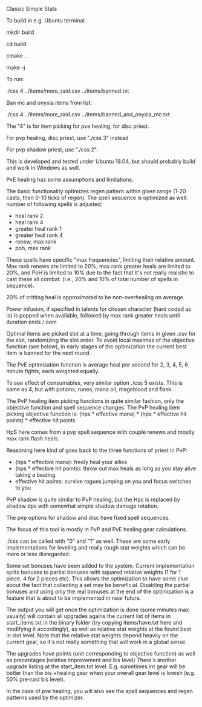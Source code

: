 Classic Simple Stats

To build in e.g. Ubuntu terminal:

mkdir build

cd build

cmake ..

make -j

To run:

./css 4 ../items/more_raid.csv ../items/banned.txt

Ban mc and onyxia items from list:

./css 4 ../items/more_raid.csv ../items/banned_and_onyxia_mc.txt

The "4" is for item picking for pve healing, for disc priest.

For pvp healing, disc priest, use "./css 3" instead

For pvp shadow priest, use "./css 2".


This is developed and tested under Ubuntu 18.04, but should probably build and work in Windows as well.



PvE healing has some assumptions and limitations.

The basic functionality optimizes regen pattern within given range (1-20 casts, then 0-10 ticks of regen).
The spell sequence is optimized as well: number of following spells is adjusted:
  * heal rank 2
  * heal rank 4
  * greater heal rank 1
  * greater heal rank 4
  * renew, max rank
  * poh, max rank

These spells have specific "max frequencies", limiting their relative amount. Max rank renews are limited to 20%,
max rank greater heals are limited to 20%, and PoH is limited to 10% due to the fact that it's not really realistic to
cast these all combat.
(i.e., 20% and 10% of total number of spells in sequence).

20% of critting heal is approximated to be non-overhealing on average.

Power infusion, if specified in talents for chosen character (hard coded as is) is popped when available,
      followed by max rank greater heals until duration ends / oom

Optimal items are picked slot at a time, going through items in given .csv for the slot, randomizing the slot order.
To avoid local maximas of the objective function (see below), in early stages of the optimization the current
best item is banned for the next round.

The PvE optimization function is average heal per second for 2, 3, 4, 5, 6 minute fights, each weighted equally.

To see effect of consumables, very similar option ./css 5 exists. This is same as 4, but with potions, runes, mana oil, mageblood and flask.


The PvP healing item picking functions in quite similar fashion, only the objective function and spell sequence changes.
The PvP healing item picking objective function is:
 (hps * effective mana) * (hps * effective hit points) * effective hit points

HpS here comes from a pvp spell sequence with couple renews and mostly max rank flash heals.

 Reasoning here kind of goes back to the three functions of priest in PvP:
 * (hps * effective mana): freely heal your allies
 * (hps * effective hit points): throw out max heals as long as you stay alive taking a beating
 * effective hit points: survive rogues jumping on you and focus switches to you


 PvP shadow is quite similar to PvP healing, but the Hps is replaced by shadow dps with somewhat simple shadow
 damage rotation.

The pvp options for shadow and disc have fixed spell sequences.

The focus of this tool is mostly in PvP and PvE healing gear calculations.


./css can be called with "0" and "1" as well. These are some early implementations for leveling and really rough
stat weights which can be more or less disregarded.



Some set bonuses have been added to the system.
Current implementation splits bonuses to partial bonuses with squared relative weights (1 for 1 piece, 4 for 2 pieces etc). This allows the optimization to have some clue about the fact that collecting a set may be beneficial. Disabling the partial bonuses and using only the real bonuses at the end of the
optimization is a feature that is about to be implemented in near future.

The output you will get once the optimization is done (some minutes max usually) will contain all upgrades
agains the current list of items in start_items.txt in the binary folder (try copying items/have.txt here and modifying it accordingly),
as well as relative stat weights at the found best in slot level. Note that the relative stat weights depend heavily on
the current gear, so it's not really something that will work in a global sense.

The upgrades have points (unit corresponding to objective function) as well as precentages (relative improvement and bis level)
There's another upgrade listing at the start_item.txt level. E.g. sometimes int gear will be better than the bis +healing gear when your overall
gear level is lowish (e.g. 50% pre-raid bis level).

In the case of pve healing, you will also see the spell sequences and regen patterns used by the optimizer.
